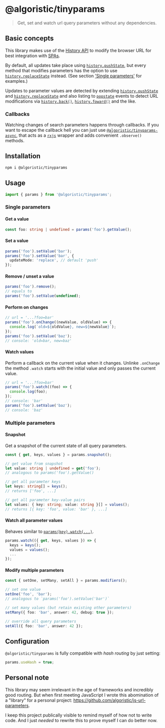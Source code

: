# @algoristic/tinyparams

> Get, set and watch url query parameters without any dependencies.

## Basic concepts

This library makes use of the [History API](https://developer.mozilla.org/en-US/docs/Web/API/History_API) to modify the browser URL for best integration with [SPAs](https://en.wikipedia.org/wiki/Single-page_application).

By default, all updates take place using [`history.pushState`](https://developer.mozilla.org/en-US/docs/Web/API/History/pushState), but every method that modifies parameters has the option to use [`history.replaceState`](https://developer.mozilla.org/en-US/docs/Web/API/History/replaceState) instead. (See section ['Single parameters'](#single-parameters) for examples.)

Updates to parameter values are detected by extending [`history.pushState`](https://developer.mozilla.org/en-US/docs/Web/API/History/pushState) and [`history.replaceState`](https://developer.mozilla.org/en-US/docs/Web/API/History/replaceState) and also listing to [`popstate`](https://developer.mozilla.org/en-US/docs/Web/API/Window/popstate_event) events to detect URL modifications via [`history.back()`](https://developer.mozilla.org/en-US/docs/Web/API/History/back), [`history.foward()`](https://developer.mozilla.org/en-US/docs/Web/API/History/forward) and the like.

### Callbacks

Watching changes of search parameters happens through callbacks. If you want to escape the callback
hell you can just use [`@algoristic/tinyparams-async`](https://www.npmjs.com/package/@algoristic/tinyparams-async),
that acts as a [`rxjs`](https://www.npmjs.com/package/rxjs) wrapper and adds convenient
`.observe()` methods.

## Installation

```sh
npm i @algoristic/tinyparams
```

## Usage

```ts
import { params } from '@algoristic/tinyparams';
```

### Single parameters

#### Get a value

```ts
const foo: string | undefined = params('foo').getValue();
```

#### Set a value

```ts
params('foo').setValue('bar');
params('foo').setValue('bar', {
  updateMode: 'replace', // default 'push'
});
```

#### Remove / unset a value

```ts
params('foo').remove();
// equals to
params('foo').setValue(undefined);
```

#### Perform on changes

```ts
// url = '...?foo=bar'
params('foo').onChange((newValue, oldValue) => {
  console.log(`old=${oldValue}, new=${newValue}`);
});
params('foo').setValue('baz');
// console: 'old=bar, new=baz'
```

#### Watch values

Perform a callback on the current value when it changes.
Unlinke `.onChange` the method `.watch` starts with the initial value and only passes the current value.

```ts
// url = '...?foo=bar'
params('foo').watch((foo) => {
  console.log(foo);
});
// console: 'bar'
params('foo').setValue('baz');
// console: 'baz'
```

### Multiple parameters

#### Snapshot

Get a snapshot of the current state of all query parameters.

```ts
const { get, keys, values } = params.snapshot();

// get value from snapshot
let value: string | undefined = get('foo');
// analogous to params('foo').getValue()

// get all parameter keys
let keys: string[] = keys();
// returns ['foo', ...]

// get all parameter key-value pairs
let values: { key: string; value: string }[] = values();
// returns [{ key: 'foo', value: 'bar' }, ...]
```

#### Watch all parameter values

Behaves similar to [`params(key).watch(...)`](#watch-values).

```ts
params.watch(({ get, keys, values }) => {
  keys = keys();
  values = values();
  ...
});
```

#### Modify multiple parameters

```ts
const { setOne, setMany, setAll } = params.modifiers();

// set one value
setOne('foo', 'bar');
// analogous to `params('foo').setValue('bar')`

// set many values (but retain existing other parameters)
setMany({ foo: 'bar', answer: 42, debug: true });

// override all query parameters
setAll({ foo: 'bar', answer: 42 });
```

## Configuration

`@algoristic/tinyparams` is fully compatible with _hash routing_ by just setting:

```ts
params.useHash = true;
```

## Personal note

This library may seem irrelevant in the age of frameworks and incredibly good routing.
But when first meeting JavaScript I wrote this abomination of a "library" for a personal
project: https://github.com/algoristic/js-url-parameters.

I keep this project publically visible to remind myself of how not to write code.
And I just _needed_ to rewrite this to prove myself I can do better now.
